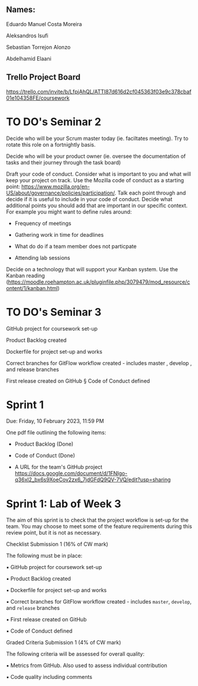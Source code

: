 ## Names:

Eduardo Manuel Costa Moreira

Aleksandros Isufi

Sebastian Torrejon Alonzo

Abdelhamid Elaani


## Trello Project Board

https://trello.com/invite/b/LfpjAhQL/ATTI87d616d2cf045363f03e9c378cbaf01e104358FE/coursework


# TO DO's Seminar 2

Decide who will be your Scrum master today (ie. faciltates meeting). Try to rotate this role on a fortnightly basis.

Decide who will be your product owner (ie. oversee the documentation of tasks and their journey through the task board)

Draft your code of conduct. Consider what is important to you and what will keep your project on track. Use the Mozilla code of conduct as a starting point: https://www.mozilla.org/en-US/about/governance/policies/participation/. Talk each point through and decide if it is useful to include in your code of conduct. Decide what additional points you should add that are important in our specific context. For example you might want to define rules around:

- Frequency of meetings

- Gathering work in time for deadlines

- What do do if a team member does not particpate

- Attending lab sessions

Decide on a technology that will support your Kanban system. Use the Kanban reading (https://moodle.roehampton.ac.uk/pluginfile.php/3079479/mod_resource/content/1/kanban.html)


# TO DO's Seminar 3

GitHub project for coursework set-up

Product Backlog created

Dockerfile for project set-up and works

Correct branches for GitFlow workflow created - includes master , develop , and release branches

First release created on GitHub § Code of Conduct defined


# Sprint 1

Due: Friday, 10 February 2023, 11:59 PM

One pdf file outlining the following items:

- Product Backlog (Done)

- Code of Conduct (Done)

- A URL for the team's GitHub project 
https://docs.google.com/document/d/1FNIgo-q36xI2_bx6s9XoeCov2zx6_7jdGFdQ9QV-7VQ/edit?usp=sharing


# Sprint 1: Lab of Week 3

The aim of this sprint is to check that the project workflow is set-up for the team. You may
choose to meet some of the feature requirements during this review point, but it is not as
necessary.

Checklist Submission 1 (16% of CW mark)

The following must be in place:

▪ GitHub project for coursework set-up

▪ Product Backlog created

▪ Dockerfile for project set-up and works

▪ Correct branches for GitFlow workflow created - includes `master`, `develop`, and `release` branches

▪ First release created on GitHub

▪ Code of Conduct defined

Graded Criteria Submission 1 (4% of CW mark)

The following criteria will be assessed for overall quality:

▪ Metrics from GitHub. Also used to assess individual contribution

▪ Code quality including comments
